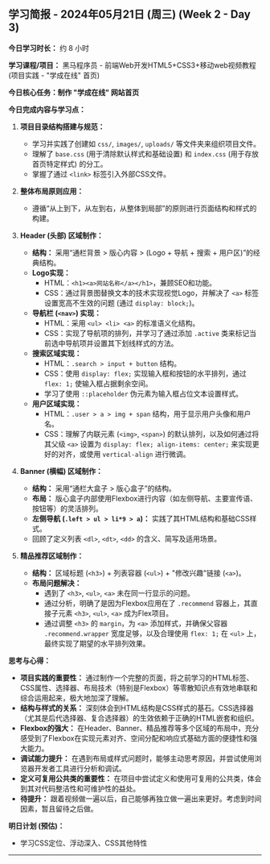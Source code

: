 ## 学习简报 - 2024年05月21日 (周三) (Week 2 - Day 3)

**今日学习时长：** 约 8 小时

**学习课程/项目：** 黑马程序员 - 前端Web开发HTML5+CSS3+移动web视频教程 (项目实践 - "学成在线" 首页)

**今日核心任务：制作 "学成在线" 网站首页**

**今日完成内容与学习点：**

1.  **项目目录结构搭建与规范：**
    *   学习并实践了创建如 `css/`, `images/`, `uploads/` 等文件夹来组织项目文件。
    *   理解了 `base.css` (用于清除默认样式和基础设置) 和 `index.css` (用于存放首页特定样式) 的分工。
    *   掌握了通过 `<link>` 标签引入外部CSS文件。

2.  **整体布局原则应用：**
    *   遵循“从上到下，从左到右，从整体到局部”的原则进行页面结构和样式的构建。

3.  **Header (头部) 区域制作：**
    *   **结构：** 采用“通栏背景 > 版心内容 > (Logo + 导航 + 搜索 + 用户区)”的经典结构。
    *   **Logo实现：**
        *   HTML：`<h1><a>网站名称</a></h1>`，兼顾SEO和功能。
        *   CSS：通过背景图替换文本的技术实现视觉Logo，并解决了 `<a>` 标签设置宽高不生效的问题 (通过 `display: block;`)。
    *   **导航栏 (`<nav>`) 实现：**
        *   HTML：采用 `<ul> <li> <a>` 的标准语义化结构。
        *   CSS：实现了导航项的排列，并学习了通过添加 `.active` 类来标记当前选中导航项并设置其下划线样式的方法。
    *   **搜索区域实现：**
        *   HTML：`.search > input + button` 结构。
        *   CSS：使用 `display: flex;` 实现输入框和按钮的水平排列，通过 `flex: 1;` 使输入框占据剩余空间。
        *   学习了使用 `::placeholder` 伪元素为输入框占位文本设置样式。
    *   **用户区域实现：**
        *   HTML：`.user > a > img + span` 结构，用于显示用户头像和用户名。
        *   CSS：理解了内联元素 (`<img>`, `<span>`) 的默认排列，以及如何通过将其父级 `<a>` 设置为 `display: flex; align-items: center;` 来实现更好的对齐，或使用 `vertical-align` 进行微调。

4.  **Banner (横幅) 区域制作：**
    *   **结构：** 采用“通栏大盒子 > 版心盒子”的结构。
    *   **布局：** 版心盒子内部使用Flexbox进行内容（如左侧导航、主要宣传语、按钮等）的灵活排列。
    *   **左侧导航 (`.left > ul > li*9 > a`)：** 实践了其HTML结构和基础CSS样式。
    *   回顾了定义列表 `<dl>`, `<dt>`, `<dd>` 的含义、简写及适用场景。

5.  **精品推荐区域制作：**
    *   **结构：** 区域标题 (`<h3>`) + 列表容器 (`<ul>`) + "修改兴趣"链接 (`<a>`)。
    *   **布局问题解决：**
        *   遇到了 `<h3>`, `<ul>`, `<a>` 未在同一行显示的问题。
        *   通过分析，明确了是因为Flexbox应用在了 `.recommend` 容器上，其直接子元素 `<h3>`, `<ul>`, `<a>` 成为Flex项目。
        *   通过调整 `<h3>` 的 `margin`，为 `<a>` 添加样式，并确保父容器 `.recommend.wrapper` 宽度足够，以及合理使用 `flex: 1;` 在 `<ul>` 上，最终实现了期望的水平排列效果。

**思考与心得：**

*   **项目实践的重要性：** 通过制作一个完整的页面，将之前学习的HTML标签、CSS属性、选择器、布局技术（特别是Flexbox）等零散知识点有效地串联和综合运用起来，极大地加深了理解。
*   **结构与样式的关系：** 深刻体会到HTML结构是CSS样式的基石。CSS选择器（尤其是后代选择器、复合选择器）的生效依赖于正确的HTML嵌套和组织。
*   **Flexbox的强大：** 在Header、Banner、精品推荐等多个区域的布局中，充分感受到了Flexbox在实现元素对齐、空间分配和响应式基础方面的便捷性和强大能力。
*   **调试能力提升：** 在遇到布局或样式问题时，能够主动思考原因，并尝试使用浏览器开发者工具进行分析和调试。
*   **定义可复用公共类的重要性：** 在项目中尝试定义和使用可复用的公共类，体会到其对代码整洁性和可维护性的益处。
*   **待提升：** 跟着视频做一遍以后，自己能够再独立做一遍出来更好。考虑到时间因素，暂且留待之后做。


**明日计划 (预估)：**

*  学习CSS定位、浮动深入、CSS其他特性

---
